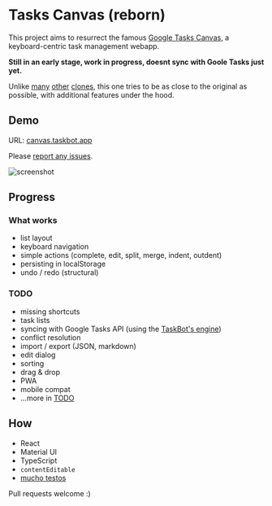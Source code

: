 # Tasks Canvas (reborn)

This project aims to resurrect the famous
[Google Tasks Canvas](https://www.reddit.com/r/productivity/comments/arihi9/google_tasks_canvas_shutting_down/),
a keyboard-centric task management webapp.

**Still in an early stage, work in progress, doesnt sync with Goole Tasks just yet.**

Unlike [many](https://www.gtaskd.com/)
[other](https://chrome.google.com/webstore/detail/full-screen-for-google-ta/ndbaejgcaecffnhlmdghchfehkflgfkj?hl=en)
[clones](https://www.reddit.com/r/productivity/comments/b8zaoc/alternatives_to_google_tasks/),
this one tries to be as close to the original as possible, with additional features under the hood.

## Demo

URL: [canvas.taskbot.app](https://canvas.taskbot.app)

Please [report any issues](https://github.com/TaskSync/tasks-canvas-reborn/issues/new).

![screenshot](https://tasksync.github.io/tasks-canvas-reborn/screenshot.png)

## Progress

### What works

- list layout
- keyboard navigation
- simple actions (complete, edit, split, merge, indent, outdent)
- persisting in localStorage
- undo / redo (structural)

### TODO

- missing shortcuts
- task lists
- syncing with Google Tasks API (using the [TaskBot's engine](https://github.com/TaskSync/TaskBot.app))
- conflict resolution
- import / export (JSON, markdown)
- edit dialog
- sorting
- drag & drop
- PWA
- mobile compat
- ...more in [TODO](TODO)

## How

- React
- Material UI
- TypeScript
- `contentEditable`
- [mucho testos](src/tasklist/actions.test.ts)

Pull requests welcome :)
